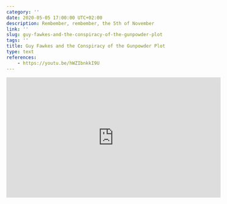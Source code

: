 ```yaml
---
category: ''
date: 2020-05-05 17:00:00 UTC+02:00
description: Rembember, rembember, the 5th of November
link: ''
slug: guy-fawkes-and-the-conspiracy-of-the-gunpowder-plot
tags: ''
title: Guy Fawkes and the Conspiracy of the Gunpowder Plot
type: text
references:
    - https://youtu.be/hWZIbnkkI9U
---
```

<iframe width="560" height="315" src="https://www.youtube-nocookie.com/embed/hWZIbnkkI9U" frameborder="0" allow="accelerometer; autoplay; encrypted-media; gyroscope; picture-in-picture" allowfullscreen></iframe>

